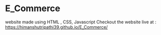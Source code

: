 # E_Commerce
website made using HTML , CSS, Javascript
Checkout the website live at :  https://himanshutripathi39.github.io/E_Commerce/
